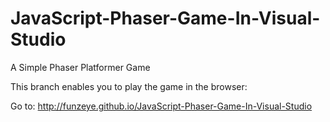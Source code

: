 # JavaScript-Phaser-Game-In-Visual-Studio
A Simple Phaser Platformer Game

This branch enables you to play the game in the browser:

Go to:
http://funzeye.github.io/JavaScript-Phaser-Game-In-Visual-Studio

